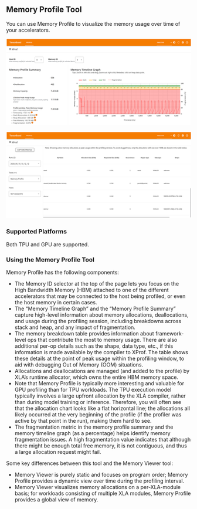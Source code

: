 ## Memory Profile Tool

You can use Memory Profile to visualize the memory usage over time of your
accelerators.

![Memory Profile](images/memory_profile.png)

![Memory Profile](images/memory_profile_2.png)

### Supported Platforms

Both TPU and GPU are supported.

### Using the Memory Profile Tool

Memory Profile has the following components:

*   The Memory ID selector at the top of the page lets you focus on the High
    Bandwidth Memory (HBM) attached to one of the different accelerators that
    may be connected to the host being profiled, or even the host memory in
    certain cases.
*   The “Memory Timeline Graph” and the “Memory Profile Summary” capture
    high-level information about memory allocations, deallocations, and usage
    during the profiling session, including breakdowns across stack and heap,
    and any impact of fragmentation.
*   The memory breakdown table provides information about framework-level ops
    that contribute the most to memory usage. There are also additional per-op
    details such as the shape, data type, etc., if this information is made
    available by the compiler to XProf. The table shows these details at the
    point of peak usage within the profiling window, to aid with debugging Out
    of Memory (OOM) situations.
*   Allocations and deallocations are managed (and added to the profile) by
    XLA’s runtime allocator, which owns the entire HBM memory space.
*   Note that Memory Profile is typically more interesting and valuable for GPU
    profiling than for TPU workloads. The TPU execution model typically involves
    a large upfront allocation by the XLA compiler, rather than during model
    training or inference. Therefore, you will often see that the allocation
    chart looks like a flat horizontal line; the allocations all likely occurred
    at the very beginning of the profile (if the profiler was active by that
    point in the run), making them hard to see.
*   The fragmentation metric in the memory profile summary and the memory
    timeline graph (as a percentage) helps identify memory fragmentation issues.
    A high fragmentation value indicates that although there might be enough
    total free memory, it is not contiguous, and thus a large allocation request
    might fail.

Some key differences between this tool and the Memory Viewer tool:

*   Memory Viewer is purely static and focuses on program order; Memory Profile
    provides a dynamic view over time during the profiling interval.
*   Memory Viewer visualizes memory allocations on a per-XLA-module basis; for
    workloads consisting of multiple XLA modules, Memory Profile provides a
    global view of memory.
